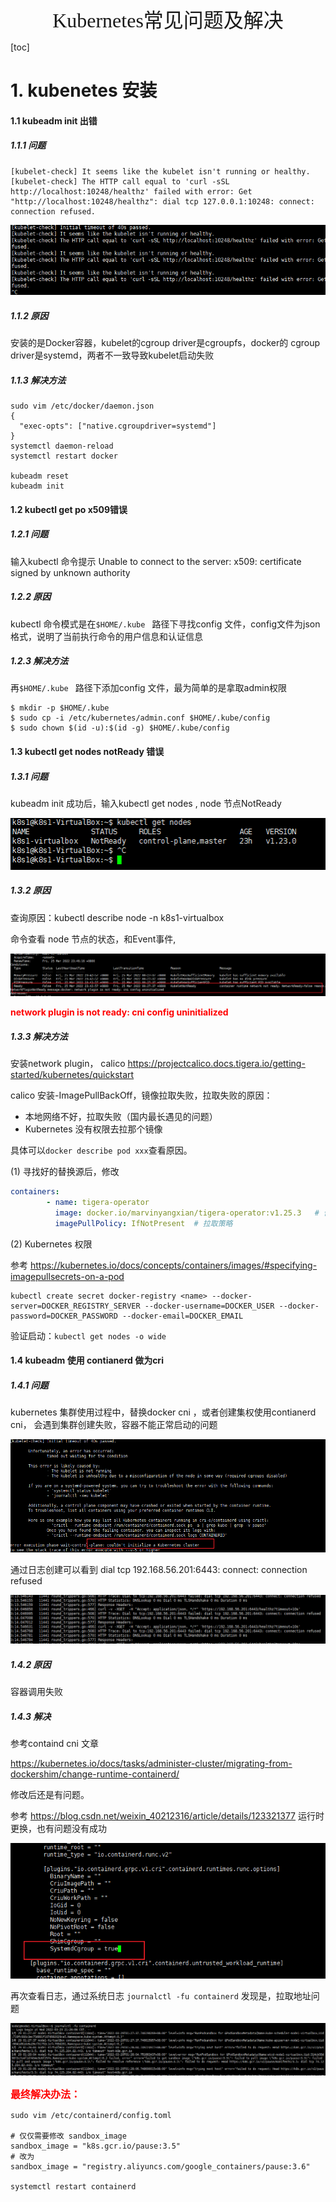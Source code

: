 <div align=center><font face="黑体" size=6>Kubernetes常见问题及解决</font></div>

[toc]



# 1. kubenetes 安装

#### 1.1 kubeadm init 出错

##### 1.1.1 问题

```SHELL
[kubelet-check] It seems like the kubelet isn't running or healthy.
[kubelet-check] The HTTP call equal to 'curl -sSL http://localhost:10248/healthz' failed with error: Get "http://localhost:10248/healthz": dial tcp 127.0.0.1:10248: connect: connection refused.
```

![QA-1](resources\QA-1.png)

##### 1.1.2 原因

安装的是Docker容器，kubelet的cgroup driver是cgroupfs，docker的 cgroup driver是systemd，两者不一致导致kubelet启动失败

##### 1.1.3 解决方法

```shell
sudo vim /etc/docker/daemon.json
{
  "exec-opts": ["native.cgroupdriver=systemd"]
}
systemctl daemon-reload
systemctl restart docker

kubeadm reset
kubeadm init
```





#### 1.2 kubectl get po x509错误

##### 1.2.1 问题

输入kubectl 命令提示 Unable to connect to the server: x509: certificate signed by unknown authority 

##### 1.2.2 原因

kubectl 命令模式是在`$HOME/.kube `  路径下寻找config 文件，config文件为json格式，说明了当前执行命令的用户信息和认证信息

##### 1.2.3 解决方法

再`$HOME/.kube `  路径下添加config 文件，最为简单的是拿取admin权限

```shell
$ mkdir -p $HOME/.kube
$ sudo cp -i /etc/kubernetes/admin.conf $HOME/.kube/config
$ sudo chown $(id -u):$(id -g) $HOME/.kube/config
```



#### 1.3 kubectl get nodes notReady 错误

##### 1.3.1 问题

kubeadm init 成功后，输入kubectl get nodes , node 节点NotReady

![QA-2](resources\QA-2.png)

##### 1.3.2 原因

查询原因：kubectl describe node -n k8s1-virtualbox 

命令查看 node 节点的状态，和Event事件,

![QA-3](resources\QA-3.png)

<font color=red>**network plugin is not ready: cni config uninitialized**</font>

##### 1.3.3 解决方法

安装network plugin， calico  https://projectcalico.docs.tigera.io/getting-started/kubernetes/quickstart

calico 安装-ImagePullBackOff，镜像拉取失败，拉取失败的原因：

- 本地网络不好，拉取失败（国内最长遇见的问题）
- Kubernetes 没有权限去拉那个镜像

具体可以`docker describe pod xxx`查看原因。

(1) 寻找好的替换源后，修改

```yaml
containers:
        - name: tigera-operator
          image: docker.io/marvinyangxian/tigera-operator:v1.25.3   # 修改的源地址
          imagePullPolicy: IfNotPresent  # 拉取策略
```

(2) Kubernetes 权限

参考 https://kubernetes.io/docs/concepts/containers/images/#specifying-imagepullsecrets-on-a-pod

```shell
kubectl create secret docker-registry <name> --docker-server=DOCKER_REGISTRY_SERVER --docker-username=DOCKER_USER --docker-password=DOCKER_PASSWORD --docker-email=DOCKER_EMAIL
```



验证启动：`kubectl get nodes -o wide`



#### 1.4 kubeadm 使用 contianerd 做为cri 

##### 1.4.1 问题

kubernetes 集群使用过程中，替换docker cni ，或者创建集权使用contianerd cni， 会遇到集群创建失败，容器不能正常启动的问题

![QA-4-1](resources\QA-4-1.png)

通过日志创建可以看到 dial tcp 192.168.56.201:6443: connect: connection refused

![QA-4-2](resources\QA-4-2.png)

##### 1.4.2 原因

容器调用失败

##### 1.4.3 解决

参考containd cni 文章

https://kubernetes.io/docs/tasks/administer-cluster/migrating-from-dockershim/change-runtime-containerd/

修改后还是有问题。

参考 https://blog.csdn.net/weixin_40212316/article/details/123321377 运行时更换，也有问题没有成功

![QA-4-3](resources\QA-4-3.png)

再次查看日志，通过系统日志 `journalctl -fu containerd` 发现是，拉取地址问题

![QA-4-4](resources\QA-4-4.png)



**<font color= red size=3>最终解决办法：</font>**

```shell
sudo vim /etc/containerd/config.toml

# 仅仅需要修改 sandbox_image
sandbox_image = "k8s.gcr.io/pause:3.5" 
# 改为
sandbox_image = "registry.aliyuncs.com/google_containers/pause:3.6"

systemctl restart containerd
```



